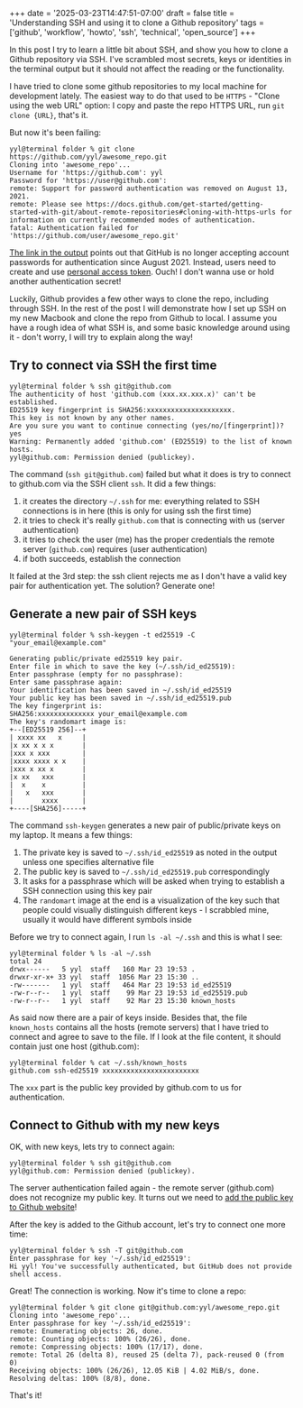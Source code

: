 +++
date = '2025-03-23T14:47:51-07:00'
draft = false
title = 'Understanding SSH and using it to clone a Github repository'
tags = ['github', 'workflow', 'howto', 'ssh', 'technical', 'open_source']
+++

In this post I try to learn a little bit about SSH, and show you how to clone a Github repository via SSH. I've scrambled most secrets, keys or identities in the terminal output but it should not affect the reading or the functionality.

I have tried to clone some github repositories to my local machine for development lately. The easiest way to do that used to be `HTTPS` - "Clone using the web URL" option: I copy and paste the repo HTTPS URL, run `git clone {URL}`, that's it. 

But now it's been failing:

```
yyl@terminal folder % git clone https://github.com/yyl/awesome_repo.git
Cloning into 'awesome_repo'...
Username for 'https://github.com': yyl
Password for 'https://user@github.com':
remote: Support for password authentication was removed on August 13, 2021.
remote: Please see https://docs.github.com/get-started/getting-started-with-git/about-remote-repositories#cloning-with-https-urls for information on currently recommended modes of authentication.
fatal: Authentication failed for 'https://github.com/user/awesome_repo.git'
```

[The link in the output](https://docs.github.com/en/get-started/git-basics/about-remote-repositories#cloning-with-https-urls) points out that GitHub is no longer accepting account passwords for authentication since August 2021. Instead, users need to create and use [personal access token](https://docs.github.com/en/authentication/keeping-your-account-and-data-secure/managing-your-personal-access-tokens). Ouch! I don't wanna use or hold another authentication secret!

Luckily, Github provides a few other ways to clone the repo, including through SSH. In the rest of the post I will demonstrate how I set up SSH on my new Macbook and clone the repo from Github to local. I assume you have a rough idea of what SSH is, and some basic knowledge around using it - don't worry, I will try to explain along the way!

## Try to connect via SSH the first time

```
yyl@terminal folder % ssh git@github.com
The authenticity of host 'github.com (xxx.xx.xxx.x)' can't be established.
ED25519 key fingerprint is SHA256:xxxxxxxxxxxxxxxxxxxxx.
This key is not known by any other names.
Are you sure you want to continue connecting (yes/no/[fingerprint])? yes
Warning: Permanently added 'github.com' (ED25519) to the list of known hosts.
yyl@github.com: Permission denied (publickey).
```

The command (`ssh git@github.com`) failed but what it does is try to connect to github.com via the SSH client `ssh`. It did a few things:

1. it creates the directory `~/.ssh` for me: everything related to SSH connections is in here (this is only for using ssh the first time)
2. it tries to check it's really `github.com` that is connecting with us (server authentication)
3. it tries to check the user (me) has the proper credentials the remote server (`github.com`) requires (user authentication)
4. if both succeeds, establish the connection

It failed at the 3rd step: the ssh client rejects me as I don't have a valid key pair for authentication yet. The solution? Generate one!

## Generate a new pair of SSH keys

```
yyl@terminal folder % ssh-keygen -t ed25519 -C "your_email@example.com"

Generating public/private ed25519 key pair.
Enter file in which to save the key (~/.ssh/id_ed25519):
Enter passphrase (empty for no passphrase):
Enter same passphrase again:
Your identification has been saved in ~/.ssh/id_ed25519
Your public key has been saved in ~/.ssh/id_ed25519.pub
The key fingerprint is:
SHA256:xxxxxxxxxxxxxx your_email@example.com
The key's randomart image is:
+--[ED25519 256]--+
| xxxx xx   x     |
|x xx x x x       |
|xxx x xxx        |
|xxxx xxxx x x    |
|xxx x xx x       |
|x xx   xxx       |
|  x    x         |
|   x   xxx       |
|       xxxx      |
+----[SHA256]-----+
```

The command `ssh-keygen` generates a new pair of public/private keys on my laptop. It means a few things:

1. The private key is saved to `~/.ssh/id_ed25519` as noted in the output unless one specifies alternative file
2. The public key is saved to `~/.ssh/id_ed25519.pub` correspondingly
3. It asks for a passphrase which will be asked when trying to establish a SSH connection using this key pair
4. The `randomart` image at the end is a visualization of the key such that people could visually distinguish different keys - I scrabbled mine, usually it would have different symbols inside

Before we try to connect again, I run `ls -al ~/.ssh` and this is what I see:

```
yyl@terminal folder % ls -al ~/.ssh
total 24
drwx------   5 yyl  staff   160 Mar 23 19:53 .
drwxr-xr-x+ 33 yyl  staff  1056 Mar 23 15:30 ..
-rw-------   1 yyl  staff   464 Mar 23 19:53 id_ed25519
-rw-r--r--   1 yyl  staff    99 Mar 23 19:53 id_ed25519.pub
-rw-r--r--   1 yyl  staff    92 Mar 23 15:30 known_hosts
```

As said now there are a pair of keys inside. Besides that, the file `known_hosts` contains all the hosts (remote servers) that I have tried to connect and agree to save to the file. If I look at the file content, it should contain just one host (github.com):

```
yyl@terminal folder % cat ~/.ssh/known_hosts
github.com ssh-ed25519 xxxxxxxxxxxxxxxxxxxxxxxx
```

The `xxx` part is the public key provided by github.com to us for authentication.

## Connect to Github with my new keys

OK, with new keys, lets try to connect again:

```
yyl@terminal folder % ssh git@github.com
yyl@github.com: Permission denied (publickey).
```

The server authentication failed again - the remote server (github.com) does not recognize my public key. It turns out we need to [add the public key to Github website](https://docs.github.com/en/authentication/connecting-to-github-with-ssh/adding-a-new-ssh-key-to-your-github-account#adding-a-new-ssh-key-to-your-account)!

After the key is added to the Github account, let's try to connect one more time:

```
yyl@terminal folder % ssh -T git@github.com
Enter passphrase for key '~/.ssh/id_ed25519':
Hi yyl! You've successfully authenticated, but GitHub does not provide shell access.
```

Great! The connection is working. Now it's time to clone a repo:

```
yyl@terminal folder % git clone git@github.com:yyl/awesome_repo.git
Cloning into 'awesome_repo'...
Enter passphrase for key '~/.ssh/id_ed25519':
remote: Enumerating objects: 26, done.
remote: Counting objects: 100% (26/26), done.
remote: Compressing objects: 100% (17/17), done.
remote: Total 26 (delta 8), reused 25 (delta 7), pack-reused 0 (from 0)
Receiving objects: 100% (26/26), 12.05 KiB | 4.02 MiB/s, done.
Resolving deltas: 100% (8/8), done.
```

That's it!